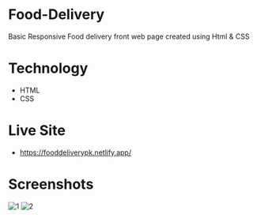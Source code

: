 # Food-Delivery
Basic Responsive Food delivery front web page created using Html &amp; CSS


# Technology
- HTML
- CSS

# Live Site
- https://fooddeliverypk.netlify.app/

# Screenshots
![1](https://github.com/Evilking009/Food-Delivery/assets/4027728/ccd75bce-3bd9-40c7-ad6d-16dada9aaf4c)
![2](https://github.com/Evilking009/Food-Delivery/assets/4027728/2e6c33ae-4759-4c52-8bcb-e100538be8d6)

